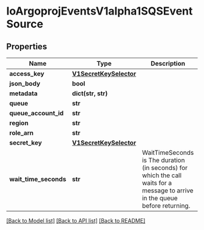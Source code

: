 # IoArgoprojEventsV1alpha1SQSEventSource

## Properties
Name | Type | Description | Notes
------------ | ------------- | ------------- | -------------
**access_key** | [**V1SecretKeySelector**](V1SecretKeySelector.md) |  | [optional] 
**json_body** | **bool** |  | [optional] 
**metadata** | **dict(str, str)** |  | [optional] 
**queue** | **str** |  | [optional] 
**queue_account_id** | **str** |  | [optional] 
**region** | **str** |  | [optional] 
**role_arn** | **str** |  | [optional] 
**secret_key** | [**V1SecretKeySelector**](V1SecretKeySelector.md) |  | [optional] 
**wait_time_seconds** | **str** | WaitTimeSeconds is The duration (in seconds) for which the call waits for a message to arrive in the queue before returning. | [optional] 

[[Back to Model list]](../README.md#documentation-for-models) [[Back to API list]](../README.md#documentation-for-api-endpoints) [[Back to README]](../README.md)


